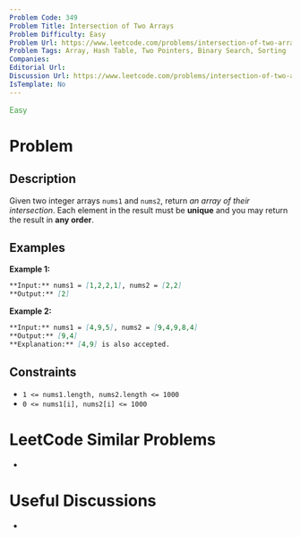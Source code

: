 ```yaml
---
Problem Code: 349
Problem Title: Intersection of Two Arrays
Problem Difficulty: Easy
Problem Url: https://www.leetcode.com/problems/intersection-of-two-arrays
Problem Tags: Array, Hash Table, Two Pointers, Binary Search, Sorting
Companies: 
Editorial Url: 
Discussion Url: https://www.leetcode.com/problems/intersection-of-two-arrays/discuss/?currentPage=1&orderBy=hot&query=
IsTemplate: No
---
```


<span style="color: rgb(67, 160, 71);">Easy</span>

# Problem

## Description

Given two integer arrays `nums1` and `nums2`, return *an array of their 
intersection*. Each element in the result must be **unique** and you may 
return the result in **any order**.

## Examples

**Example 1:**

```markdown
**Input:** nums1 = [1,2,2,1], nums2 = [2,2]
**Output:** [2]
```

**Example 2:**

```markdown
**Input:** nums1 = [4,9,5], nums2 = [9,4,9,8,4]
**Output:** [9,4]
**Explanation:** [4,9] is also accepted.
```

## Constraints


* `1 <= nums1.length, nums2.length <= 1000`
* `0 <= nums1[i], nums2[i] <= 1000`

# LeetCode Similar Problems

- []()

# Useful Discussions

- []()
